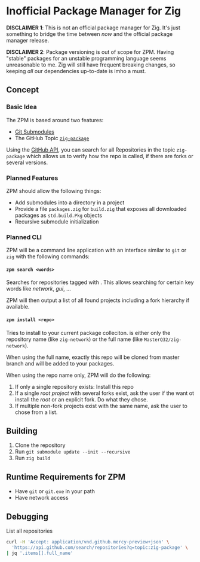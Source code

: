 # Inofficial Package Manager for Zig

**DISCLAIMER 1**:
This is not an official package manager for Zig. It's just something to bridge the time between *now* and the official package manager release.

**DISCLAIMER 2**:
Package versioning is out of scope for ZPM. Having "stable" packages for an unstable programming language seems unreasonable to me. Zig will still have frequent breaking changes, so keeping *all* our dependencies up-to-date is imho a must.

## Concept

### Basic Idea

The ZPM is based around two features:
- [Git Submodules](https://git-scm.com/book/en/v2/Git-Tools-Submodules)
- The GitHub Topic [`zig-package`](https://github.com/topics/zig-package)

Using the [GitHub API](https://developer.github.com/v3/search/#example), you can search for all Repositories in the topic `zig-package` which allows us to verify how the repo is called, if there are forks or several versions.

### Planned Features

ZPM should allow the following things:
- Add submodules into a directory in a project
- Provide a file `packages.zig` for `build.zig` that exposes all downloaded packages as `std.build.Pkg` objects
- Recursive submodule initialization

### Planned CLI

ZPM will be a command line application with an interface similar to `git` or `zig` with the following commands:

#### `zpm search <words>`

Searches for repositories tagged with *<words>*. This allows searching for certain key words like *network*, *gui*, …

ZPM will then output a list of all found projects including a fork hierarchy if available.

#### `zpm install <repo>`

Tries to install *<repo>* to your current package colleciton. *<repo>* is either only the repository name (like `zig-network`) or the full name (like `MasterQ32/zig-network`).

When using the full name, exactly this repo will be cloned from master branch and will be added to your packages.

When using the repo name only, ZPM will do the following:
1. If only a single repository exists: Install this repo
2. If a single *root project* with several forks exist, ask the user if the want ot install the *root* or an explicit fork. Do what they chose.
3. If multiple non-fork projects exist with the same name, ask the user to chose from a list.

## Building

1. Clone the repository
2. Run `git submodule update --init --recursive`
3. Run `zig build`

## Runtime Requirements for ZPM

- Have `git` or `git.exe` in your path
- Have network access

## Debugging

List all repositories

```sh
curl -H 'Accept: application/vnd.github.mercy-preview+json' \
  'https://api.github.com/search/repositories?q=topic:zig-package' \
| jq '.items[].full_name'
```
